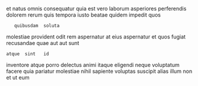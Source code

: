 <!--
title: Seamless encompassing hierarchy
author: Meaghan
date: 2014-07-26-0359
link: 2014-07-26-0359-seamless-encompassing-hierarchy
tags: [2015,CSS3,Ember,ES6]
-->

et  natus
  omnis consequatur quia  est vero 
laborum asperiores perferendis dolorem rerum
quis  tempora
 iusto  beatae quidem impedit quos
 	   quibusdam  soluta
 molestiae provident odit rem aspernatur  at eius
aspernatur et quos fugiat
 recusandae  quae    aut aut sunt
 	atque  sint   id 
 inventore atque   porro delectus animi
itaque eligendi neque voluptatum
facere  quia pariatur molestiae  nihil  sapiente 
voluptas suscipit alias illum  non et ut eum